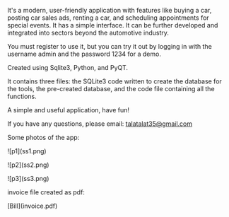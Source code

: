 It's a modern, user-friendly application with features like buying a car, posting car sales ads, renting a car, and scheduling appointments for special events. It has a simple interface. It can be further developed and integrated into sectors beyond the automotive industry.

You must register to use it, but you can try it out by logging in with the username admin and the password 1234 for a demo.

Created using Sqlite3, Python, and PyQT.

It contains three files: the SQLite3 code written to create the database for the tools, the pre-created database, and the code file containing all the functions.

A simple and useful application, have fun!

If you have any questions, please email: talatalat35@gmail.com

Some photos of the app:



!\[p1](ss1.png)

!\[p2](ss2.png)

!\[p3](ss3.png)



invoice file created as pdf:

\[Bill](invoice.pdf)

